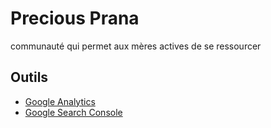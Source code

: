 # Precious Prana

communauté qui permet aux mères actives de se ressourcer

## Outils

- [Google Analytics](https://analytics.google.com/analytics/web/#/report-home/a127782w193026324p188707768)
- [Google Search Console](https://search.google.com/search-console?resource_id=https%3A%2F%2Fprecious-prana.com%2F&hl=fr)
